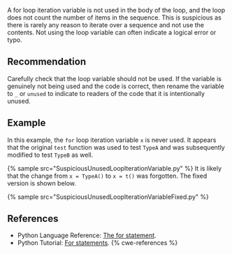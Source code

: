 A for loop iteration variable is not used in the body of the loop, and the loop does not count the number of items in the sequence. This is suspicious as there is rarely any reason to iterate over a sequence and not use the contents. Not using the loop variable can often indicate a logical error or typo.


## Recommendation
Carefully check that the loop variable should not be used. If the variable is genuinely not being used and the code is correct, then rename the variable to `_` or `unused` to indicate to readers of the code that it is intentionally unused.


## Example
In this example, the `for` loop iteration variable `x` is never used. It appears that the original `test` function was used to test `TypeA` and was subsequently modified to test `TypeB` as well.

{% sample src="SuspiciousUnusedLoopIterationVariable.py" %}
It is likely that the change from `x = TypeA()` to `x = t()` was forgotten. The fixed version is shown below.

{% sample src="SuspiciousUnusedLoopIterationVariableFixed.py" %}

## References
* Python Language Reference: [The for statement](https://docs.python.org/reference/compound_stmts.html#the-for-statement).
* Python Tutorial: [For statements](https://docs.python.org/tutorial/controlflow.html#for-statements).
{% cwe-references %}
